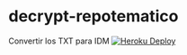 # decrypt-repotematico
Convertir los TXT para IDM
[![Heroku Deploy](https://www.herokucdn.com/deploy/button.svg)](https://heroku.com/deploy?template=https://github.com/reymichel2009/Desencriptar-idm)

